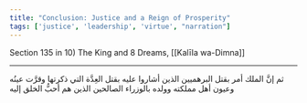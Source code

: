 ```yaml
---
title: "Conclusion: Justice and a Reign of Prosperity"
tags: ['justice', 'leadership', 'virtue', "narration"]
---
```


 Section 135 in 10) The King and 8 Dreams, [[Kalīla wa-Dimna]]

---
ثم إنَّ الملك أمر بقتل البرهميين الذين أشاروا عليه بقتل العِدَّة التي ذكرتها وقرَّت عينُه وعيون أهل مملكته وولده بالوزراء الصالحين الذين هم أحبُّ الخلق إليه
